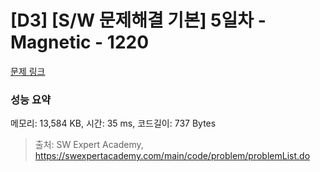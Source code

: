# [D3] [S/W 문제해결 기본] 5일차 - Magnetic - 1220 

[문제 링크](https://swexpertacademy.com/main/code/problem/problemDetail.do?contestProbId=AV14hwZqABsCFAYD) 

### 성능 요약

메모리: 13,584 KB, 시간: 35 ms, 코드길이: 737 Bytes



> 출처: SW Expert Academy, https://swexpertacademy.com/main/code/problem/problemList.do